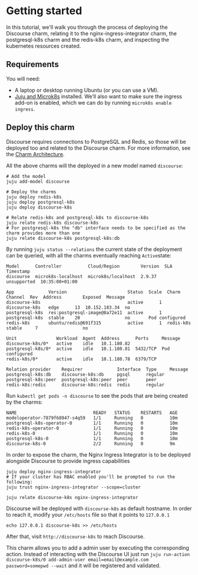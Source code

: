 # Getting started

In this tutorial, we'll walk you through the process of deploying the Discourse charm, relating it to the nginx-ingress-integrator charm, the postgresql-k8s charm and the redis-k8s charm, and inspecting the kubernetes resources created.

## Requirements

You will need:

* A laptop or desktop running Ubuntu (or you can use a VM).
* [Juju and Microk8s](https://juju.is/docs/olm/microk8s) installed. We’ll also want to make sure the ingress add-on is enabled, which we can do by running `microk8s enable ingress`.

## Deploy this charm

Discourse requires connections to PostgreSQL and Redis, so those will be deployed too and related to the Discourse charm. For more information, see the [Charm Architecture](https://charmhub.io/discourse-k8s/docs/charm-architecture).

All the above charms will the deployed in a new model named `discourse`:

```
# Add the model
juju add-model discourse

# Deploy the charms
juju deploy redis-k8s
juju deploy postgresql-k8s
juju deploy discourse-k8s

# Relate redis-k8s and postgresql-k8s to discourse-k8s
juju relate redis-k8s discourse-k8s
# For postgresql-k8s the "db" interface needs to be specified as the charm provides more than one
juju relate discourse-k8s postgresql-k8s:db

```

By running `juju status --relations` the current state of the deployment can be queried, with all the charms eventually reaching `Active`state:
```
Model      Controller          Cloud/Region        Version  SLA          Timestamp
discourse  microk8s-localhost  microk8s/localhost  2.9.37   unsupported  10:35:00+01:00

App             Version                       Status  Scale  Charm           Channel  Rev  Address        Exposed  Message
discourse-k8s                                 active      1  discourse-k8s   edge      13  10.152.183.34  no       
postgresql-k8s  res:postgresql-image@8a72e11  active      1  postgresql-k8s  stable    20                 no       Pod configured
redis-k8s       ubuntu/redis@691f315          active      1  redis-k8s       stable     7                 no       

Unit               Workload  Agent  Address      Ports     Message
discourse-k8s/0*   active    idle   10.1.180.82            
postgresql-k8s/0*  active    idle   10.1.180.81  5432/TCP  Pod configured
redis-k8s/0*       active    idle   10.1.180.78  6379/TCP  

Relation provider    Requirer             Interface  Type     Message
postgresql-k8s:db    discourse-k8s:db     pgsql      regular  
postgresql-k8s:peer  postgresql-k8s:peer  peer       peer     
redis-k8s:redis      discourse-k8s:redis  redis      regular  

```

Run `kubectl get pods -n discourse` to see the pods that are being created by the charms:
```
NAME                             READY   STATUS    RESTARTS   AGE
modeloperator-7879f68947-s4q59   1/1     Running   0          10m
postgresql-k8s-operator-0        1/1     Running   0          10m
redis-k8s-operator-0             1/1     Running   0          10m
redis-k8s-0                      1/1     Running   0          10m
postgresql-k8s-0                 1/1     Running   0          10m
discourse-k8s-0                  2/2     Running   0          9m

```

In order to expose the charm, the Nginx Ingress Integrator is to be deployed alongside Discourse to provide ingress capabilities

```
juju deploy nginx-ingress-integrator
# If your cluster has RBAC enabled you'll be prompted to run the following:
juju trust nginx-ingress-integrator --scope=cluster

juju relate discourse-k8s nginx-ingress-integrator
```

Discourse will be deployed with `discourse-k8s` as default hostname. In order to reach it, modify your `/etc/hosts` file so that it points to `127.0.0.1`

`echo 127.0.0.1 discourse-k8s >> /etc/hosts`

After that, visit `http://discourse-k8s` to reach Discourse.

This charm allows you to add a admin user by executing the corresponding action. Instead of interacting with the Discourse UI just run `juju run-action discourse-k8s/0 add-admin-user email=email@example.com password=somepwd --wait` and it will be registered and validated.
